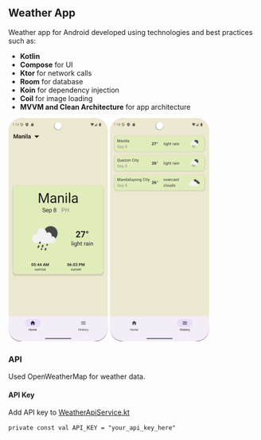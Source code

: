 ## Weather App

Weather app for Android developed using technologies and best practices such as:
 - **Kotlin**
 - **Compose** for UI
 - **Ktor** for network calls
 - **Room** for database
 - **Koin** for dependency injection
 - **Coil** for image loading
 - **MVVM and Clean Architecture** for app architecture

<p float="left">
  <img src="https://github.com/robdich/WeatherApp/blob/main/WeatherHome.png" width="200"/>
  <img src="https://github.com/robdich/WeatherApp/blob/main/WeatherHistory.png" width="200"/>
</p>


### API
Used OpenWeatherMap for weather data.


#### API Key
Add API key to [WeatherApiService.kt](https://github.com/robdich/WeatherApp/blob/main/app/src/main/java/com/robdich/weatherapp/data/network/WeatherApiService.kt)
```
private const val API_KEY = "your_api_key_here"
```
